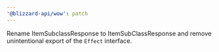 ```yaml
---
'@blizzard-api/wow': patch
---
```


Rename ItemSubclassResponse to ItemSubClassResponse and remove unintentional export of the `Effect` interface.
